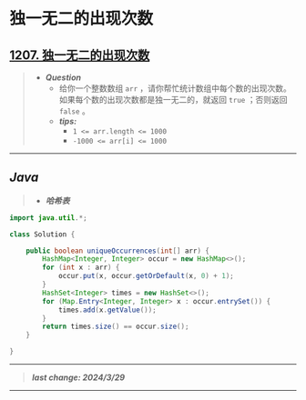 # 独一无二的出现次数

## [1207. 独一无二的出现次数](https://leetcode.cn/problems/unique-number-of-occurrences/)

> - ***Question***
>   - 给你一个整数数组 `arr` ，请你帮忙统计数组中每个数的出现次数。如果每个数的出现次数都是独一无二的，就返回 `true` ；否则返回 `false` 。
>   - ***tips:***
>     - `1 <= arr.length <= 1000`
>     - `-1000 <= arr[i] <= 1000`

---

## *Java*

> - ***哈希表***

```java
import java.util.*;

class Solution {

    public boolean uniqueOccurrences(int[] arr) {
        HashMap<Integer, Integer> occur = new HashMap<>();
        for (int x : arr) {
            occur.put(x, occur.getOrDefault(x, 0) + 1);
        }
        HashSet<Integer> times = new HashSet<>();
        for (Map.Entry<Integer, Integer> x : occur.entrySet()) {
            times.add(x.getValue());
        }
        return times.size() == occur.size();
    }

}
```

---

> ***last change: 2024/3/29***

---
